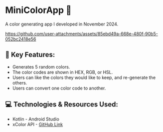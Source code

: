 # MiniColorApp 🎨
A color generating app I developed in November 2024.

https://github.com/user-attachments/assets/85ebd49a-668e-480f-90b5-052bc2418e56


## 📄 Key Features:
- Generates 5 random colors.
- The color codes are shown in HEX, RGB, or HSL.
- Users can like the colors they would like to keep, and re-generate the others.
- Users can convert one color code to another.

## 💻 Technologies & Resources Used:
- Kotlin - Android Studio
- xColor API - [GitHub Link](https://github.com/cheatsnake/xColors-api)
